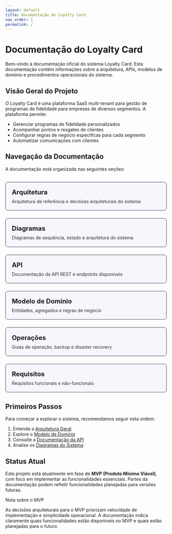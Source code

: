 ```yaml
---
layout: default
title: Documentação do Loyalty Card
nav_order: 1
permalink: /
---
```


# Documentação do Loyalty Card

Bem-vindo à documentação oficial do sistema Loyalty Card. Esta documentação contém informações sobre a arquitetura, APIs, modelos de domínio e procedimentos operacionais do sistema.

## Visão Geral do Projeto

O Loyalty Card é uma plataforma SaaS multi-tenant para gestão de programas de fidelidade para empresas de diversos segmentos. A plataforma permite:

- Gerenciar programas de fidelidade personalizados
- Acompanhar pontos e resgates de clientes
- Configurar regras de negócio específicas para cada segmento
- Automatizar comunicações com clientes

## Navegação da Documentação

A documentação está organizada nas seguintes seções:

<div class="docs-grid">
  <a href="/docs/architecture/" class="docs-card">
    <h3>Arquitetura</h3>
    <p>Arquitetura de referência e decisões arquiteturais do sistema</p>
  </a>
  <a href="/docs/diagrams/" class="docs-card">
    <h3>Diagramas</h3>
    <p>Diagramas de sequência, estado e arquitetura do sistema</p>
  </a>
  <a href="/docs/api/" class="docs-card">
    <h3>API</h3>
    <p>Documentação da API REST e endpoints disponíveis</p>
  </a>
  <a href="/docs/domain/" class="docs-card">
    <h3>Modelo de Domínio</h3>
    <p>Entidades, agregados e regras de negócio</p>
  </a>
  <a href="/docs/operations/" class="docs-card">
    <h3>Operações</h3>
    <p>Guias de operação, backup e disaster recovery</p>
  </a>
  <a href="/docs/requirements/" class="docs-card">
    <h3>Requisitos</h3>
    <p>Requisitos funcionais e não-funcionais</p>
  </a>
</div>

## Primeiros Passos

Para começar a explorar o sistema, recomendamos seguir esta ordem:

1. Entenda a [Arquitetura Geral](/docs/architecture/)
2. Explore o [Modelo de Domínio](/docs/domain/)
3. Consulte a [Documentação da API](/docs/api/)
4. Analise os [Diagramas do Sistema](/docs/diagrams/)

## Status Atual

Este projeto está atualmente em fase de **MVP (Produto Mínimo Viável)**, com foco em implementar as funcionalidades essenciais. Partes da documentação podem refletir funcionalidades planejadas para versões futuras.

<div class="callout info">
  <p class="callout-title">Nota sobre o MVP</p>
  <p>As decisões arquiteturais para o MVP priorizam velocidade de implementação e simplicidade operacional. A documentação indica claramente quais funcionalidades estão disponíveis no MVP e quais estão planejadas para o futuro.</p>
</div>

<style>
.docs-grid {
  display: grid;
  grid-template-columns: repeat(auto-fill, minmax(280px, 1fr));
  gap: 1.5rem;
  margin: 2rem 0;
}

.docs-card {
  background: rgba(115, 115, 240, 0.05);
  border: 1px solid #2d2d4a;
  padding: 1.2rem;
  border-radius: 8px;
  transition: all 0.3s ease;
  color: inherit !important;
  text-decoration: none !important;
  display: flex;
  flex-direction: column;
}

.docs-card:hover {
  transform: translateY(-3px);
  box-shadow: 0 4px 8px rgba(0,0,0,0.2);
  border-color: var(--link-color);
}

.docs-card h3 {
  margin-top: 0;
  margin-bottom: 0.5rem;
  color: var(--link-color);
  font-size: 1.25rem;
}

.docs-card p {
  margin: 0;
  opacity: 0.9;
}
</style>